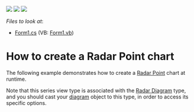 <!-- default badges list -->
![](https://img.shields.io/endpoint?url=https://codecentral.devexpress.com/api/v1/VersionRange/128573672/12.1.5%2B)
[![](https://img.shields.io/badge/Open_in_DevExpress_Support_Center-FF7200?style=flat-square&logo=DevExpress&logoColor=white)](https://supportcenter.devexpress.com/ticket/details/E1058)
[![](https://img.shields.io/badge/📖_How_to_use_DevExpress_Examples-e9f6fc?style=flat-square)](https://docs.devexpress.com/GeneralInformation/403183)
<!-- default badges end -->
<!-- default file list -->
*Files to look at*:

* [Form1.cs](./CS/Series_RadarPointChart/Form1.cs) (VB: [Form1.vb](./VB/Series_RadarPointChart/Form1.vb))
<!-- default file list end -->
# How to create a Radar Point chart


<p>The following example demonstrates how to create a <a href="http://devexpress.com/Help/Content.aspx?help=XtraCharts&document=CustomDocument3316.htm">Radar Point</a> chart at runtime.</p><p>Note that this series view type is associated with the <a href="http://devexpress.com/Help/Content.aspx?help=XtraCharts&document=CustomDocument5907.htm">Radar Diagram</a> type, and you should cast your <a href="http://devexpress.com/Help/Content.aspx?help=XtraCharts&document=CustomDocument6017.htm">diagram</a> object to this type, in order to access its specific options.</p>

<br/>


